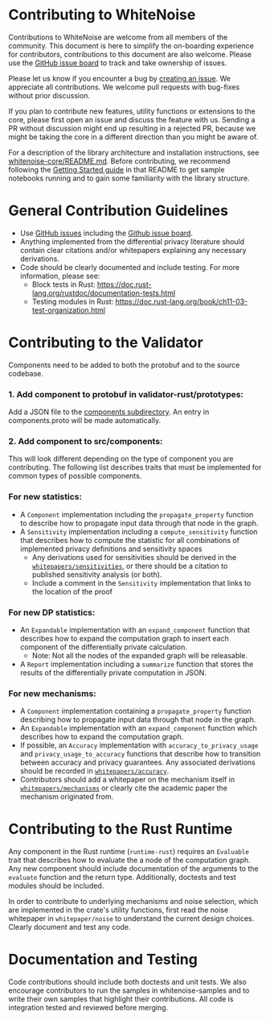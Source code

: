 Contributing to WhiteNoise
=============================
Contributions to WhiteNoise are welcome from all members of the community. This document is here to simplify the 
on-boarding experience for contributors, contributions to this document are also welcome. 
Please use the [GitHub issue board](https://github.com/orgs/opendifferentialprivacy/projects/1) to track and take ownership of issues. 

Please let us know if you encounter a bug by [creating an issue](https://github.com/opendifferentialprivacy/whitenoise-core/issues). We appreciate all contributions. We welcome pull requests with bug-fixes without prior discussion.

If you plan to contribute new features, utility functions or extensions to the core, please first open an issue and 
discuss the feature with us. Sending a PR without discussion might end up resulting in a rejected PR, because we might
 be taking the core in a different direction than you might be aware of.

For a description of the library architecture and installation instructions, see [whitenoise-core/README.md](./README.md). 
Before contributing, we recommend following the [Getting Started guide](./README.md#getting-started) in that README to get sample notebooks running and to gain some familiarity with the library structure.

General Contribution Guidelines
===============================

- Use [GitHub issues](https://github.com/opendifferentialprivacy/whitenoise-core/issues) including the [Github issue board](https://github.com/orgs/opendifferentialprivacy/projects/1).
- Anything implemented from the differential privacy literature should contain clear citations and/or whitepapers 
explaining any necessary derivations.
- Code should be clearly documented and include testing. For more information, please see:
  - Block tests in Rust: https://doc.rust-lang.org/rustdoc/documentation-tests.html
  - Testing modules in Rust: https://doc.rust-lang.org/book/ch11-03-test-organization.html 

Contributing to the Validator
=============================

Components need to be added to both the protobuf and to the source codebase. 

### 1. Add component to protobuf in validator-rust/prototypes:

Add a JSON file to the [components subdirectory](validator-rust/prototypes/components). An entry in components.proto will be made automatically.

### 2. Add component to src/components:

This will look different depending on the type of component you are contributing. The following list describes traits
that must be implemented for common types of possible components. 

### For new statistics:
  - A `Component` implementation including the `propagate_property` function to describe 
        how to propagate input data through that node in the graph.
  - A `Sensitivity` implementation including a `compute_sensitivity` function that describes how to compute the statistic for all combinations of implemented privacy definitions and sensitivity spaces
    - Any derivations used for sensitivities should be derived in the [`whitepapers/sensitivities`](whitepapers/sensitivities), or there should be a citation to published sensitivity analysis (or both).
    - Include a comment in the `Sensitivity` implementation that links to the location of the proof

### For new DP statistics:
  - An `Expandable` implementation with an `expand_component` function that describes how to expand the computation graph to insert each component of the differentially private calculation. 
     - Note: Not all the nodes of the expanded graph will be releasable.
  - A `Report` implementation including a `summarize` function that stores the results of the differentially private computation in JSON.

### For new mechanisms:
 - A `Component` implementation containing a `propagate_property` function describing 
    how to propagate input data through that node in the graph.
 - An `Expandable` implementation with an `expand_component` function which describes how to expand the computation graph.
 - If possible, an `Accuracy` implementation with `accuracy_to_privacy_usage` and `privacy_usage_to_accuracy` functions that describe how to transition between accuracy and privacy guarantees. Any associated derivations should be recorded in [`whitepapers/accuracy`](whitepapers/accuracy).
 - Contributors should add a whitepaper on the mechanism itself in [`whitepapers/mechanisms`](whitepapers/mechanisms) or clearly cite the
        academic paper the mechanism originated from.
   
Contributing to the Rust Runtime
================================

Any component in the Rust runtime (`runtime-rust`) requires an `Evaluable` trait that describes how to evaluate the 
a node of the computation graph. Any new component should include documentation of the arguments to the `evaluate` 
function and the return type. Additionally, doctests and test modules should be included.

In order to contribute to underlying mechanisms and noise selection, which are implemented in the crate's utility 
functions, first read the noise whitepaper in `whitepaper/noise` to understand the current design choices. Clearly
document and test any code.

Documentation and Testing
=======================
Code contributions should include both doctests and unit tests. We also encourage contributors to run the samples in 
whitenoise-samples and to write their own samples that highlight their contributions. All code is integration tested and
reviewed before merging. 
